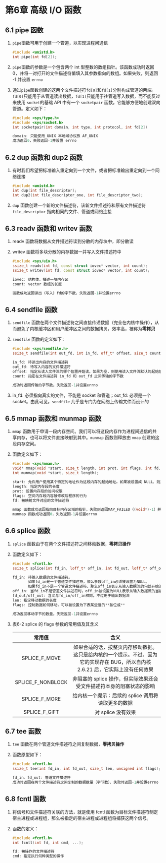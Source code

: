 # 第6章 高级 I/O 函数

## 6.1 pipe 函数

1. `pipe`函数可用于创建一个管道，以实现进程间通信

    ```cpp
    #include <unistd.h>
    int pipe(int fd[2]);
    ```

2. `pipe`函数的参数是一个包含两个 int 型整数的数组指针。该函数成功时返回 0，并将一对打开的文件描述符值填入其参数指向的数组。如果失败，则返回 -1 并设置 `errno`
3. 通过`pipe`函数创建的这两个文件描述符`fd[0]`和`fd[1]`分别构成管道的两端。`fd[0]`只能用于从管道读出数据，`fd[1]`只能用于往管道写入数据，而不能反过来使用 `socket`的基础 API 中有一个 `socketpair` 函数。它能够方便地创建双向管道。定义如下：

    ```cpp
    #include <sys/type.h>
    #include <sys/socket.h>
    int socketpair(int domain, int type, int protocol, int fd[2])

    domain: 只能使用 UNIX 本地域协议族 AF_UNIX
    成功返回0，失败返回-1并设置 errno
    ```

## 6.2 dup 函数和 dup2 函数

1. 有时我们希望把标准输入重定向到一个文件，或者把标准输出重定向到一个网络连接

    ```cpp
    #include <unistd.h>
    int dup(int file_descriptor);
    int dup2(int file_descriptor_one, int file_descriptor_two);
    ```

2. `dup` 函数创建一个新的文件描述符，该新文件描述符和原有文件描述符 `file_descriptor` 指向相同的文件、管道或网络连接

## 6.3 readv 函数和 writev 函数

1. readv 函数将数据从文件描述符读到分散的内存块中，即分散读
2. writev 函数将多块分散的内存数据一并写入文件描述符中

    ```cpp
    #include <sys/uio.h>
    ssize_t readv(int fd, const struct iovec* vector, int count);
    ssize_t writev(int fd, const struct iovec* vector, int count);

    iovec: 结构体，描述一块内存区
    count: vector 数组的长度

    函数成功返回读出（写入）fd的字节数，失败返回-1并设置errno
    ```

## 6.4 sendfile 函数

1. `sendfile` 函数在两个文件描述符之间直接传递数据（完全在内核中操作），从而避免了内核缓冲区和用户缓冲区之间的数据拷贝，效率高，被称为**零拷贝**
2. `sendfile` 函数的定义如下：

    ```cpp
    #include <sys/sendfile.h>
    ssize_t sendfile(int out_fd, int in_fd, off_t* offset, size_t count);

    in_fd: 待读出内容的文件描述符
    out_fd: 待写入内容的文件描述符
    offset: 指定从读入文件流的哪个位置开始读，如果为空，则使用读入文件流默认的起始位置
    count: 指定在文件描述符 in_fd 和 out_fd 之间传输的字节数

    成功时返回传输的字节数，失败返回-1并设置errno
    ```

3. in_fd: 必须指向真实的文件，不能是 socket 和管道；out_fd: 必须是一个 socket。由此可见，`sendfile` 几乎是专门为在网络上传输文件而设计的

## 6.5 mmap 函数和 munmap 函数

1. `mmap` 函数用于申请一段内存空间。我们可以将这段内存作为进程间通信的共享内存，也可以将文件直接映射到其中。`munmap` 函数则释放由 `mmap` 创建的这段内存空间。
2. 函数定义如下：

    ```cpp
    #include <sys/mman.h>
    void* mmap(void *start, size_t length, int prot, int flags, int fd, off_t offset);
    int munmap(void *start, size_t length);

    start: 允许用户使用某个特定的地址作为这段内存的起始地址。如果被设置成 NULL，则系统自动分配一个地址 
    length: 指定内存段的长度
    prot: 设置内存段的访问权限
    flags: 空间内存段内容被修改后程序的行为
    fd: 被映射文件对应的文件描述符
  
    mmap 函数成功返回指向目标内存区域的指针，失败则返回MAP_FAILED（(void*)-1）并设置errno
    munmap 函数成功返回0，失败返回-1并设置errno
    ```

## 6.6 splice 函数

1. `splice` 函数由于在两个文件描述符之间移动数据，**零拷贝操作**
2. 函数定义如下：

    ```cpp
    #include <fcntl.h>
    ssize_t splice(int fd_in, loff_t* off_in, int fd_out, loff_t* off_out, size_t len, unsigned int flags);

    fd_in: 待输入数据的文件描述符。
           如果fd_in是一个管道文件描述符，那么参数off_in必须被设置为NULL。
           如果fd_in不是一个管道文件描述符，那么off_in表示从输入数据流的何处开始读取数据。
    off_in: 当fd_in不是管道文件描述符时，off_in被设置为NULL表示从输入数据流的当前偏移位置读入，off_in不为NULL，则它将指出具体的偏移位置
    fd_out/off_out: 含义与fd_in/off_in相同，不过用于输出数据流
    len: 指定移动数据的长度
    flags: 控制数据如何移动，可以被设置为下表某些值的**按位或**

    成功返回移动字节的数量，失败返回-1并设置errno
    ```

3. 表6-2 splice 的 flags 参数的常用值及其含义

    |       常用值       |       含义      |
    | :----------------:|:--------------:|
    | SPLICE_F_MOVE     | 如果合适的话，按整页内存移动数据。这只是给内核的一个提示。不过，因为它的实现存在 BUG，所以自内核 2.6.21 后，它实际上没有任何效果 |
    | SPLICE_F_NONBLOCK | 非阻塞的 splice 操作，但实际效果还会受文件描述符本身的阻塞状态的影响 |
    | SPLICE_F_MORE     | 给内核一个提示：后续的 splice 调用将读取更多的数据 |
    | SPLICE_F_GIFT     | 对 splice 没有效果 |

## 6.7 tee 函数

1. `tee` 函数在两个管道文件描述符之间复制数据，**零拷贝操作**
2. 函数原型如下：

    ```cpp
    #include <fcntl.h>
    ssize_t tee(int fd_in, int fd_out, size_t len, unsigned int flags);

    fd_in、fd_out: 管道文件描述符
    成功时返回在两个文件描述符之间复制的数据数量（字节数）、失败时返回-1并设置errno
    ```

## 6.8 fcntl 函数

1. 将信号和文件描述符关联的方法，就是使用 fcntl 函数为目标文件描述符制定宿主进程或进程组，那么被指定的宿主进程或进程组将捕获这两个信号。
2. 函数的定义：

    ```cpp
    #include <fcntl.h>
    int fcntl(int fd, int cmd, ...);

    fd: 被操作的文件描述符
    cmd: 指定执行何种类型的操作
    ```
